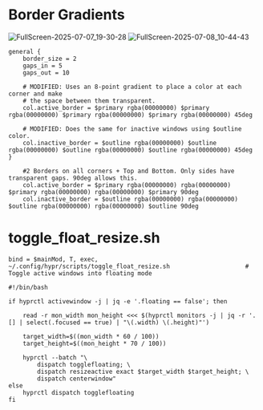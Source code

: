 # Border Gradients
![FullScreen-2025-07-07_19-30-28](https://github.com/user-attachments/assets/918430a6-56c5-4bcd-8117-6841ba0995df)
![FullScreen-2025-07-08_10-44-43](https://github.com/user-attachments/assets/036eaa90-7364-421f-945c-3c6d59bfdb9e)

`````
general {
    border_size = 2
    gaps_in = 5
    gaps_out = 10

    # MODIFIED: Uses an 8-point gradient to place a color at each corner and make
    # the space between them transparent.
    col.active_border = $primary rgba(00000000) $primary rgba(00000000) $primary rgba(00000000) $primary rgba(00000000) 45deg

    # MODIFIED: Does the same for inactive windows using $outline color.
    col.inactive_border = $outline rgba(00000000) $outline rgba(00000000) $outline rgba(00000000) $outline rgba(00000000) 45deg
}
`````
`````
    #2 Borders on all corners + Top and Bottom. Only sides have transparent gaps. 90deg allows this.
    col.active_border = $primary rgba(00000000) rgba(00000000) $primary rgba(00000000) rgba(00000000) $primary 90deg
    col.inactive_border = $outline rgba(00000000) rgba(00000000) $outline rgba(00000000) rgba(00000000) $outline 90deg

`````

# toggle_float_resize.sh

`````
bind = $mainMod, T, exec, ~/.config/hypr/scripts/toggle_float_resize.sh                     # Toggle active windows into floating mode
`````

`````
#!/bin/bash

if hyprctl activewindow -j | jq -e '.floating == false'; then

    read -r mon_width mon_height <<< $(hyprctl monitors -j | jq -r '.[] | select(.focused == true) | "\(.width) \(.height)"')

    target_width=$((mon_width * 60 / 100))
    target_height=$((mon_height * 70 / 100))

    hyprctl --batch "\
        dispatch togglefloating; \
        dispatch resizeactive exact $target_width $target_height; \
        dispatch centerwindow"
else
    hyprctl dispatch togglefloating
fi
`````
